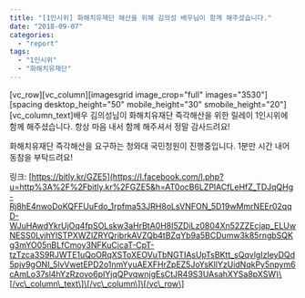 ```yaml
---
title: "[1인시위] 화해치유재단 해산을 위해 김의성 배우님이 함께 해주셨습니다."
date: "2018-09-07"
categories: 
  - "report"
tags: 
  - "1인시위"
  - "화해치유재단"
---
```


\[vc\_row\]\[vc\_column\]\[imagesgrid image\_crop="full" images="3530"\]\[spacing desktop\_height="50" mobile\_height="30" smobile\_height="20"\]\[vc\_column\_text\]배우 김의성님이 화해치유재단 즉각해산을 위한 릴레이 1인시위에 함께 해주셨습니다. 항상 마음 내서 함께 해주셔서 정말 감사드려요!

화해치유재단 즉각해산을 요구하는 청와대 국민청원이 진행중입니다. 1분만 시간 내어 동참을 부탁드려요!

링크: [https://bitly.kr/GZE5](https://l.facebook.com/l.php?u=http%3A%2F%2Fbitly.kr%2FGZE5&h=AT0ocB6LZPlACfLeHfZ_TDJqQHg-Rj8hE4nwoDoKQFFUuFdo_1rpfma53JRH8oLsVNFON_5D19wMmrNEEr02qqD-WJuHAwdYkrUjOq4fpSOLskw3aHrBtA0H8I5ZDiLz0804Xn52ZZEcjap_ELUwNESS0LvjhYlSTPXWZlZRYQribrkAVZQb4tBZqYb9a5BCDumw3k85rngbSQKg3mYO05nBLfCmoy3NFKuCicaT-CpT-tzTzca3S9RJWTE1uQoORqXSToXEOVuTbNGTIAsUpTsBKtt_sQqvlgIzIeyDQd5pjv9gONI_5lvVwetEPD2o1nmYyuAEXFHrZpEZ5JoYsKllYzUidNqkPy5npym6cAmLo37sl4hYzRzovo6pIYjqQPvqwnjgEsCtJR49S3UAsahXYSa8pXSW)\[/vc\_column\_text\]\[/vc\_column\]\[/vc\_row\]
